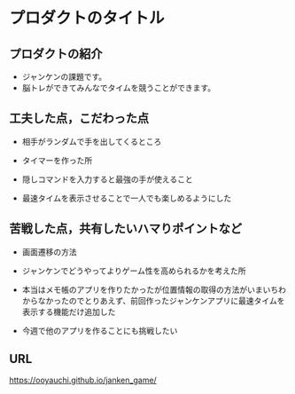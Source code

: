 # プロダクトのタイトル

## プロダクトの紹介

- ジャンケンの課題です。
- 脳トレができてみんなでタイムを競うことができます。

## 工夫した点，こだわった点

- 相手がランダムで手を出してくるところ
- タイマーを作った所
- 隠しコマンドを入力すると最強の手が使えること

- 最速タイムを表示させることで一人でも楽しめるようにした

## 苦戦した点，共有したいハマりポイントなど

- 画面遷移の方法
- ジャンケンでどうやってよりゲーム性を高められるかを考えた所

- 本当はメモ帳のアプリを作りたかったが位置情報の取得の方法がいまいちわからなかったのでとりあえず、前回作ったジャンケンアプリに最速タイムを表示する機能だけ追加した
- 今週で他のアプリを作ることにも挑戦したい


## URL
https://ooyauchi.github.io/janken_game/